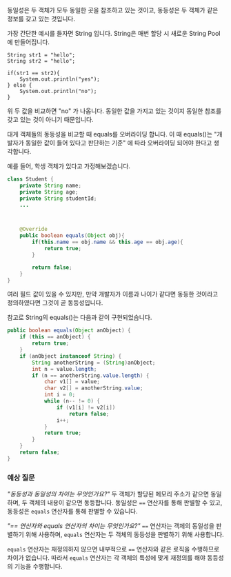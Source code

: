 동일성은 두 객체가 모두 동일한 곳을 참조하고 있는 것이고, 동등성은 두 객체가 같은 정보를 갖고 있는 것입니다.

가장 간단한 예시를 들자면 String 입니다. String은 매번 할당 시 새로운 String Pool에 만들어집니다. 
```
String str1 = "hello";
String str2 = "hello";

if(str1 == str2){
	System.out.println("yes");
} else {
	System.out.println("no");
}
```

위 두 값을 비교하면 "no" 가 나옵니다. 동일한 값을 가지고 있는 것이지 동일한 참조를 갖고 있는 것이 아니기 때문입니다. 

대게 객체들의 동등성을 비교할 때 equals를 오버라이딩 합니다. 
이 때 equals()는 "개발자가 동일한 값이 들어 있다고 판단하는 기준" 에 따라 오버라이딩 되어야 한다고 생각합니다. 

예를 들어, 학생 객체가 있다고 가정해보겠습니다.
```java
class Student {
	private String name;
	private String age;
	private String studentId;
	...



	@Override
	public boolean equals(Object obj){
		if(this.name == obj.name && this.age == obj.age){
			return true;
		}

		return false;
	}
}
```

여러 필드 값이 있을 수 있지만, 만약 개발자가 이름과 나이가 같다면 동등한 것이라고 정의하였다면 그것이 곧 동등성입니다. 

참고로 String의 equals()는 다음과 같이 구현되었습니다.
```java
public boolean equals(Object anObject) {
    if (this == anObject) {
        return true;
    }
    if (anObject instanceof String) {
        String anotherString = (String)anObject;
        int n = value.length;
        if (n == anotherString.value.length) {
            char v1[] = value;
            char v2[] = anotherString.value;
            int i = 0;
            while (n-- != 0) {
                if (v1[i] != v2[i])
                    return false;
                i++;
            }
            return true;
        }
    }
    return false;
}
```

### 예상 질문 
*"동등성과 동일성의 차이는 무엇인가요?"*
두 객체가 할당된 메모리 주소가 같으면 동일하며, 두 객체의 내용이 같으면 동등합니다. 동일성은 `==` 연산자를 통해 판별할 수 있고, 동등성은 `equals` 연산자를 통해 판별할 수 있습니다.

*"== 연산자와 equals 연산자의 차이는 무엇인가요?"*
`==` 연산자는 객체의 동일성을 판별하기 위해 사용하며, `equals` 연산자는 두 객체의 동등성을 판별하기 위해 사용합니다.

`equals` 연산자는 재정의하지 않으면 내부적으로 `==` 연산자와 같은 로직을 수행하므로 차이가 없습니다. 따라서 `equals` 연산자는 각 객체의 특성에 맞게 재정의를 해야 동등성의 기능을 수행합니다.